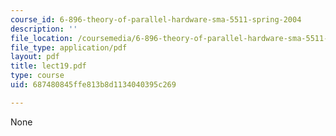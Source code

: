 ```yaml
---
course_id: 6-896-theory-of-parallel-hardware-sma-5511-spring-2004
description: ''
file_location: /coursemedia/6-896-theory-of-parallel-hardware-sma-5511-spring-2004/687480845ffe813b8d1134040395c269_lect19.pdf
file_type: application/pdf
layout: pdf
title: lect19.pdf
type: course
uid: 687480845ffe813b8d1134040395c269

---
```

None